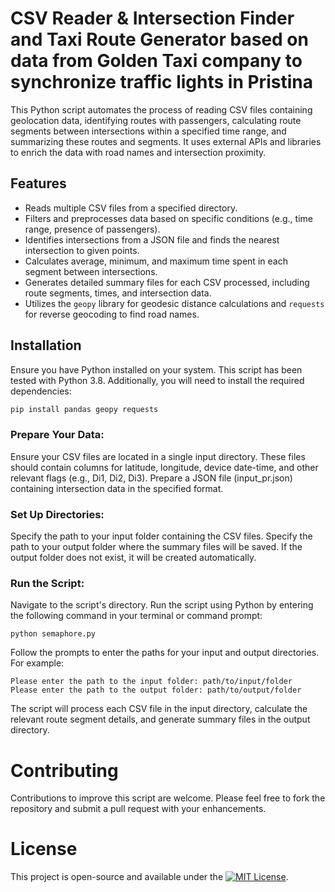 # CSV Reader & Intersection Finder and Taxi Route Generator based on data from Golden Taxi company to synchronize traffic lights in Pristina

This Python script automates the process of reading CSV files containing geolocation data, identifying routes with passengers, calculating route segments between intersections within a specified time range, and summarizing these routes and segments. It uses external APIs and libraries to enrich the data with road names and intersection proximity.

## Features

- Reads multiple CSV files from a specified directory.
- Filters and preprocesses data based on specific conditions (e.g., time range, presence of passengers).
- Identifies intersections from a JSON file and finds the nearest intersection to given points.
- Calculates average, minimum, and maximum time spent in each segment between intersections.
- Generates detailed summary files for each CSV processed, including route segments, times, and intersection data.
- Utilizes the `geopy` library for geodesic distance calculations and `requests` for reverse geocoding to find road names.

## Installation

Ensure you have Python installed on your system. This script has been tested with Python 3.8. Additionally, you will need to install the required dependencies:

```bash
pip install pandas geopy requests
````

### Prepare Your Data:

Ensure your CSV files are located in a single input directory. These files should contain columns for latitude, longitude, device date-time, and other relevant flags (e.g., Di1, Di2, Di3).
Prepare a JSON file (input_pr.json) containing intersection data in the specified format.

### Set Up Directories:

Specify the path to your input folder containing the CSV files.
Specify the path to your output folder where the summary files will be saved. If the output folder does not exist, it will be created automatically.

### Run the Script:

Navigate to the script's directory.
Run the script using Python by entering the following command in your terminal or command prompt:

```
python semaphore.py
```

Follow the prompts to enter the paths for your input and output directories. For example:

```
Please enter the path to the input folder: path/to/input/folder
Please enter the path to the output folder: path/to/output/folder
```

The script will process each CSV file in the input directory, calculate the relevant route segment details, and generate summary files in the output directory.

# Contributing

Contributions to improve this script are welcome. Please feel free to fork the repository and submit a pull request with your enhancements.

# License

This project is open-source and available under the [![MIT License](https://img.shields.io/badge/license-MIT-blue.svg)](https://github.com/valzagrainca/GoldenTaxiRouteGenerator_Gr_Teuta/blob/main/LICENSE.txt).



